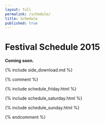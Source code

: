 ```yaml
---
layout: full
permalink: /schedule/
title: Schedule
published: true
---
```


# Festival Schedule 2015

**Coming soon.**

{% include side_download.md %}

{% comment %}

<div class="section-container auto" data-section data-options="deep_linking: true">

<!--
**********************************************
FRIDAY SCHEDULE
**********************************************
-->
{% include schedule_friday.html %}

<!--
**********************************************
SATURDAY SCHEDULE
**********************************************
-->
{% include schedule_saturday.html %}


<!--
**********************************************
SUNDAY SCHEDULE
**********************************************
-->
{% include schedule_sunday.html %}

</div>

{% endcomment %}
